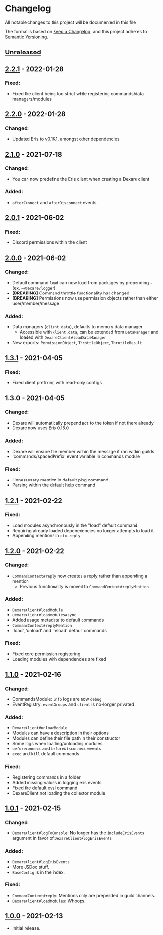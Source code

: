 # Changelog
All notable changes to this project will be documented in this file.

The format is based on [Keep a Changelog](https://keepachangelog.com/en/1.0.0/),
and this project adheres to [Semantic Versioning](https://semver.org/spec/v2.0.0.html).

## [Unreleased]
## [2.2.1] - 2022-01-28
### Fixed:
- Fixed the client being too strict while registering commands/data managers/modules
## [2.2.0] - 2022-01-28
### Changed:
- Updated Eris to v0.16.1, amongst other dependencies
## [2.1.0] - 2021-07-18
### Changed:
- You can now predefine the Eris client when creating a Dexare client
### Added:
- `afterConnect` and `afterDisconnect` events
## [2.0.1] - 2021-06-02
### Fixed:
- Discord permissions within the client
## [2.0.0] - 2021-06-02
### Changed:
- Default command `load` can now load from packages by prepending `~` (ex. `~@dexare/logger`)
- **[BREAKING]** Command throttle functionality has changed
- **[BREAKING]** Permissions now use permission objects rather than either user/member/message
### Added:
- Data managers (`client.data`), defaults to memory data manager
  - Accessible with `client.data`, can be extended from `DataManager` and loaded with `DexareClient#loadDataManager`
- New exports: `PermissionObject`, `ThrottleObject`, `ThrottleResult`
## [1.3.1] - 2021-04-05
### Fixed:
- Fixed client prefixing with read-only configs
## [1.3.0] - 2021-04-05
### Changed:
- Dexare will automatically prepend `Bot` to the token if not there already
- Dexare now uses Eris 0.15.0
### Added:
- Dexare will ensure the member within the message if ran within guilds
- 'commands/spacedPrefix' event variable in commands module
### Fixed:
- Unnessesary mention in default ping command
- Parsing within the default help command
## [1.2.1] - 2021-02-22
### Fixed:
- Load modules asynchronously in the "load" default command
- Requiring already loaded depenedencies no longer attempts to load it
- Appending mentions in `ctx.reply`
## [1.2.0] - 2021-02-22
### Changed:
- `CommandContext#reply` now creates a reply rather than appending a mention
  - Previous functionality is moved to `CommandContext#replyMention`
### Added:
- `DexareClient#loadModule`
- `DexareClient#loadModulesAsync`
- Added usage metadata to default commands
- `CommandContext#replyMention`
- 'load', 'unload' and 'reload' default commands
### Fixed:
- Fixed core permission registering
- Loading modules with dependencies are fixed
## [1.1.0] - 2021-02-16
### Changed:
- CommandsModule: `info` logs are now `debug`
- EventRegistry: `eventGroups` and `client` is no-longer privated
### Added:
- `DexareClient#unloadModule`
- Modules can have a description in their options
- Modules can define their file path in their constructor
- Some logs when loading/unloading modules
- `beforeConnect` and `beforeDisconnect` events
- `exec` and `kill` default commands
### Fixed:
- Registering commands in a folder
- Added missing values in logging eris events
- Fixed the default eval command
- DexareClient not loading the collector module
## [1.0.1] - 2021-02-15
### Changed:
- `DexareClient#logToConsole`: No longer has the `includeErisEvents` argument in favor of `DexareClient#logErisEvents`
### Added:
- `DexareClient#logErisEvents`
- More JSDoc stuff.
- `BaseConfig` is in the index.
### Fixed:
- `CommandContext#reply`: Mentions only are prepended in guild channels.
- `DexareClient#loadModules`: Whoops.
## [1.0.0] - 2021-02-13
- Initial release.

[Unreleased]: https://github.com/Dexare/Dexare/compare/v2.2.1...HEAD
[1.0.0]: https://github.com/Dexare/Dexare/releases/tag/v1.0.0
[1.0.1]: https://github.com/Dexare/Dexare/compare/v0.1.0...v1.0.1
[1.1.0]: https://github.com/Dexare/Dexare/compare/v1.0.1...v1.1.0
[1.2.0]: https://github.com/Dexare/Dexare/compare/v1.1.0...v1.2.0
[1.2.1]: https://github.com/Dexare/Dexare/compare/v1.2.0...v1.2.1
[1.3.0]: https://github.com/Dexare/Dexare/compare/v1.2.1...v1.3.0
[1.3.1]: https://github.com/Dexare/Dexare/compare/v1.3.0...v1.3.1
[2.0.0]: https://github.com/Dexare/Dexare/compare/v1.3.1...v2.0.0
[2.0.1]: https://github.com/Dexare/Dexare/compare/v2.0.0...v2.0.1
[2.1.0]: https://github.com/Dexare/Dexare/compare/v2.0.1...v2.1.0
[2.2.0]: https://github.com/Dexare/Dexare/compare/v2.1.0...v2.2.0
[2.2.1]: https://github.com/Dexare/Dexare/compare/v2.2.0...v2.2.1
